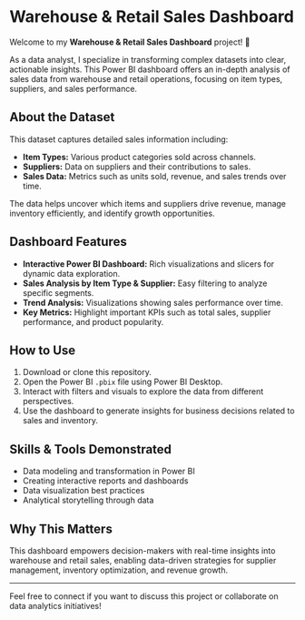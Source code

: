 
# Warehouse & Retail Sales Dashboard

Welcome to my **Warehouse & Retail Sales Dashboard** project! 🎉

As a data analyst, I specialize in transforming complex datasets into clear, actionable insights. This Power BI dashboard offers an in-depth analysis of sales data from warehouse and retail operations, focusing on item types, suppliers, and sales performance.

## About the Dataset

This dataset captures detailed sales information including:

* **Item Types:** Various product categories sold across channels.
* **Suppliers:** Data on suppliers and their contributions to sales.
* **Sales Data:** Metrics such as units sold, revenue, and sales trends over time.

The data helps uncover which items and suppliers drive revenue, manage inventory efficiently, and identify growth opportunities.

## Dashboard Features

* **Interactive Power BI Dashboard:** Rich visualizations and slicers for dynamic data exploration.
* **Sales Analysis by Item Type & Supplier:** Easy filtering to analyze specific segments.
* **Trend Analysis:** Visualizations showing sales performance over time.
* **Key Metrics:** Highlight important KPIs such as total sales, supplier performance, and product popularity.

## How to Use

1. Download or clone this repository.
2. Open the Power BI `.pbix` file using Power BI Desktop.
3. Interact with filters and visuals to explore the data from different perspectives.
4. Use the dashboard to generate insights for business decisions related to sales and inventory.

## Skills & Tools Demonstrated

* Data modeling and transformation in Power BI
* Creating interactive reports and dashboards
* Data visualization best practices
* Analytical storytelling through data

## Why This Matters

This dashboard empowers decision-makers with real-time insights into warehouse and retail sales, enabling data-driven strategies for supplier management, inventory optimization, and revenue growth.

---

Feel free to connect if you want to discuss this project or collaborate on data analytics initiatives!
